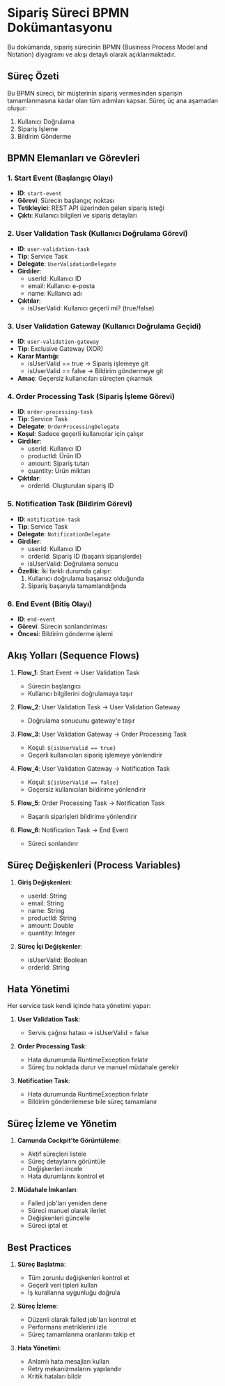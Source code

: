 # Sipariş Süreci BPMN Dokümantasyonu

Bu dokümanda, sipariş sürecinin BPMN (Business Process Model and Notation) diyagramı ve akışı detaylı olarak açıklanmaktadır.

## Süreç Özeti

Bu BPMN süreci, bir müşterinin sipariş vermesinden siparişin tamamlanmasına kadar olan tüm adımları kapsar. Süreç üç ana aşamadan oluşur:
1. Kullanıcı Doğrulama
2. Sipariş İşleme
3. Bildirim Gönderme

## BPMN Elemanları ve Görevleri

### 1. Start Event (Başlangıç Olayı)
- **ID**: `start-event`
- **Görevi**: Sürecin başlangıç noktası
- **Tetikleyici**: REST API üzerinden gelen sipariş isteği
- **Çıktı**: Kullanıcı bilgileri ve sipariş detayları

### 2. User Validation Task (Kullanıcı Doğrulama Görevi)
- **ID**: `user-validation-task`
- **Tip**: Service Task
- **Delegate**: `UserValidationDelegate`
- **Girdiler**:
  - userId: Kullanıcı ID
  - email: Kullanıcı e-posta
  - name: Kullanıcı adı
- **Çıktılar**:
  - isUserValid: Kullanıcı geçerli mi? (true/false)

### 3. User Validation Gateway (Kullanıcı Doğrulama Geçidi)
- **ID**: `user-validation-gateway`
- **Tip**: Exclusive Gateway (XOR)
- **Karar Mantığı**:
  - isUserValid == true → Sipariş işlemeye git
  - isUserValid == false → Bildirim göndermeye git
- **Amaç**: Geçersiz kullanıcıları süreçten çıkarmak

### 4. Order Processing Task (Sipariş İşleme Görevi)
- **ID**: `order-processing-task`
- **Tip**: Service Task
- **Delegate**: `OrderProcessingDelegate`
- **Koşul**: Sadece geçerli kullanıcılar için çalışır
- **Girdiler**:
  - userId: Kullanıcı ID
  - productId: Ürün ID
  - amount: Sipariş tutarı
  - quantity: Ürün miktarı
- **Çıktılar**:
  - orderId: Oluşturulan sipariş ID

### 5. Notification Task (Bildirim Görevi)
- **ID**: `notification-task`
- **Tip**: Service Task
- **Delegate**: `NotificationDelegate`
- **Girdiler**:
  - userId: Kullanıcı ID
  - orderId: Sipariş ID (başarılı siparişlerde)
  - isUserValid: Doğrulama sonucu
- **Özellik**: İki farklı durumda çalışır:
  1. Kullanıcı doğrulama başarısız olduğunda
  2. Sipariş başarıyla tamamlandığında

### 6. End Event (Bitiş Olayı)
- **ID**: `end-event`
- **Görevi**: Sürecin sonlandırılması
- **Öncesi**: Bildirim gönderme işlemi

## Akış Yolları (Sequence Flows)

1. **Flow_1**: Start Event → User Validation Task
   - Sürecin başlangıcı
   - Kullanıcı bilgilerini doğrulamaya taşır

2. **Flow_2**: User Validation Task → User Validation Gateway
   - Doğrulama sonucunu gateway'e taşır

3. **Flow_3**: User Validation Gateway → Order Processing Task
   - Koşul: `${isUserValid == true}`
   - Geçerli kullanıcıları sipariş işlemeye yönlendirir

4. **Flow_4**: User Validation Gateway → Notification Task
   - Koşul: `${isUserValid == false}`
   - Geçersiz kullanıcıları bildirime yönlendirir

5. **Flow_5**: Order Processing Task → Notification Task
   - Başarılı siparişleri bildirime yönlendirir

6. **Flow_6**: Notification Task → End Event
   - Süreci sonlandırır

## Süreç Değişkenleri (Process Variables)

1. **Giriş Değişkenleri**:
   - userId: String
   - email: String
   - name: String
   - productId: String
   - amount: Double
   - quantity: Integer

2. **Süreç İçi Değişkenler**:
   - isUserValid: Boolean
   - orderId: String

## Hata Yönetimi

Her service task kendi içinde hata yönetimi yapar:

1. **User Validation Task**:
   - Servis çağrısı hatası → isUserValid = false

2. **Order Processing Task**:
   - Hata durumunda RuntimeException fırlatır
   - Süreç bu noktada durur ve manuel müdahale gerekir

3. **Notification Task**:
   - Hata durumunda RuntimeException fırlatır
   - Bildirim gönderilemese bile süreç tamamlanır

## Süreç İzleme ve Yönetim

1. **Camunda Cockpit'te Görüntüleme**:
   - Aktif süreçleri listele
   - Süreç detaylarını görüntüle
   - Değişkenleri incele
   - Hata durumlarını kontrol et

2. **Müdahale İmkanları**:
   - Failed job'ları yeniden dene
   - Süreci manuel olarak ilerlet
   - Değişkenleri güncelle
   - Süreci iptal et

## Best Practices

1. **Süreç Başlatma**:
   - Tüm zorunlu değişkenleri kontrol et
   - Geçerli veri tipleri kullan
   - İş kurallarına uygunluğu doğrula

2. **Süreç İzleme**:
   - Düzenli olarak failed job'ları kontrol et
   - Performans metriklerini izle
   - Süreç tamamlanma oranlarını takip et

3. **Hata Yönetimi**:
   - Anlamlı hata mesajları kullan
   - Retry mekanizmalarını yapılandır
   - Kritik hataları bildir 